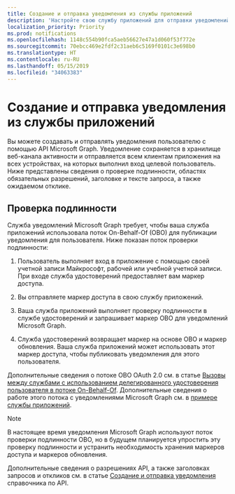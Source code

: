 ```yaml
---
title: Создание и отправка уведомления из службы приложений
description: 'Настройте свою службу приложений для отправки уведомлений, ориентированных на пользователя, в разные клиенты через Microsoft Graph. '
localization_priority: Priority
ms.prod: notifications
ms.openlocfilehash: 1148c554b90fca5aeb56627e47a1d060f53f772e
ms.sourcegitcommit: 70ebcc469e2fdf2c31aeb6c5169f0101c3e698b0
ms.translationtype: HT
ms.contentlocale: ru-RU
ms.lasthandoff: 05/15/2019
ms.locfileid: "34063383"
---
```

# <a name="create-and-send-a-notification-from-your-app-service"></a>Создание и отправка уведомления из службы приложений

Вы можете создавать и отправлять уведомления пользователю с помощью API Microsoft Graph. Уведомление сохраняется в хранилище веб-канала активности и отправляется всем клиентам приложения на всех устройствах, на которых выполнил вход целевой пользователь. Ниже представлены сведения о проверке подлинности, областях обязательных разрешений, заголовке и тексте запроса, а также ожидаемом отклике.

## <a name="authentication"></a>Проверка подлинности

Служба уведомлений Microsoft Graph требует, чтобы ваша служба приложений использовала поток On-Behalf-Of (OBO) для публикации уведомления для пользователя. Ниже показан поток проверки подлинности:

1.  Пользователь выполняет вход в приложение с помощью своей учетной записи Майкрософт, рабочей или учебной учетной записи. При входе служба удостоверений предоставляет вам маркер доступа.

2.  Вы отправляете маркер доступа в свою службу приложений.

3.  Ваша служба приложений выполняет проверку подлинности в службе удостоверений и запрашивает маркер OBO для уведомлений Microsoft Graph.

4.  Служба удостоверений возвращает маркер на основе OBO и маркер обновления. Ваша служба приложений может использовать этот маркер доступа, чтобы публиковать уведомления для этого пользователя.

Дополнительные сведения о потоке OBO OAuth 2.0 см. в статье [Вызовы между службами с использованием делегированного удостоверения пользователя в потоке On-Behalf-Of](https://docs.microsoft.com/ru-RU/azure/active-directory/develop/v1-oauth2-on-behalf-of-flow). Дополнительные сведения о работе этого потока с уведомлениями Microsoft Graph см. в [примере службы приложений](https://aka.ms/gnsample-appservice).

> [!NOTE]
> В настоящее время уведомления Microsoft Graph используют поток проверки подлинности OBO, но в будущем планируется упростить эту проверку подлинности и устранить необходимость хранения маркеров доступа и маркеров обновления.

Дополнительные сведения о разрешениях API, а также заголовках запросов и откликов см. в статье [Создание и отправка уведомления](/graph/api/notifications-post) справочника по API. 
